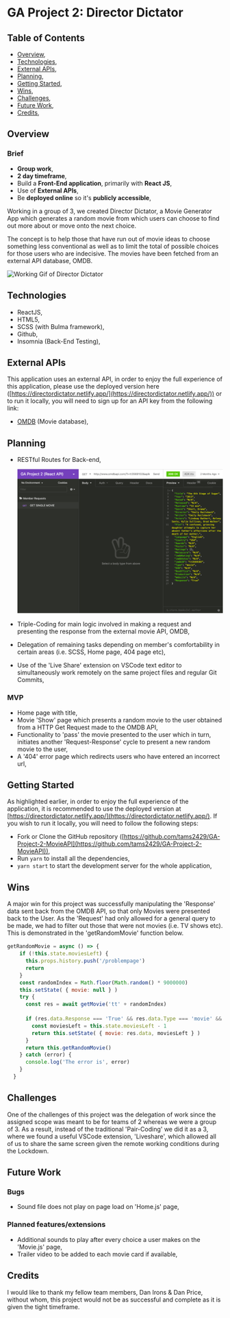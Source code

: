 # GA Project 2: Director Dictator

## Table of Contents

- [Overview](https://www.notion.so/Project-3-Readme-Fri-21st-Aug-95a55df0773f45c1af1f5ec3084c4b5b#f99c1c68a0be411ea21aebfba620afdd),
- [Technologies](https://www.notion.so/Project-3-Readme-Fri-21st-Aug-95a55df0773f45c1af1f5ec3084c4b5b#c4e06631a3be4fceb9e534a52290e05d),
- [External APIs](https://www.notion.so/Project-3-Readme-Fri-21st-Aug-95a55df0773f45c1af1f5ec3084c4b5b#9a46589e5ce64646bc78fa1fe13382ee),
- [Planning](https://www.notion.so/Project-3-Readme-Fri-21st-Aug-95a55df0773f45c1af1f5ec3084c4b5b#fe3af2ac0fd944c98a0bad3a79ddff88),
- [Getting Started](https://www.notion.so/Project-3-Readme-Fri-21st-Aug-95a55df0773f45c1af1f5ec3084c4b5b#99b60c701ae0446998be70811a2726d1),
- [Wins](https://www.notion.so/Project-3-Readme-Fri-21st-Aug-95a55df0773f45c1af1f5ec3084c4b5b#81e74b7a4ae74f2399c85b5ed0c61304),
- [Challenges](https://www.notion.so/Project-3-Readme-Fri-21st-Aug-95a55df0773f45c1af1f5ec3084c4b5b#7fedc5eb0935405e992e4910a4d6d3a7),
- [Future Work](https://www.notion.so/Project-3-Readme-Fri-21st-Aug-95a55df0773f45c1af1f5ec3084c4b5b#fca88914eeb14fc0909ad0588d7ea20c),
- [Credits](https://www.notion.so/Project-2-Readme-Fri-7th-Aug-04c553920edd412488e349b82d9de9bc#4c3bb8b3db874589a04d0ef3e9e219c3),

## Overview

### Brief

- **Group work**,
- **2 day timeframe**,
- Build a **Front-End application**, primarily with **React JS**,
- Use of **External APIs**,
- Be **deployed online** so it's **publicly accessible**,

Working in a group of 3, we created Director Dictator, a Movie Generator App which generates a random movie from which users can choose to find out more about or move onto the next choice.

The concept is to help those that have run out of movie ideas to choose something less conventional as well as to limit the total of possible choices for those users who are indecisive. The movies have been fetched from an external API database, OMDB.

![Working Gif of Director Dictator](/ReadmeResources/DirectorDictator-GIF.gif)

## Technologies

- ReactJS,
- HTML5,
- SCSS (with Bulma framework),
- Github,
- Insomnia (Back-End Testing),

## External APIs

This application uses an external API, in order to enjoy the full experience of this application, please use the deployed version here ([https://directordictator.netlify.app/](https://directordictator.netlify.app/)) or to run it locally, you will need to sign up for an API key from the following link:

- [OMDB](http://www.omdbapi.com/) (Movie database),

## Planning

- RESTful Routes for Back-end,

    ![Insomnia Screenshot](/ReadmeResources/Insomnia.png)

- Triple-Coding for main logic involved in making a request and presenting the response from the external movie API, OMDB,
- Delegation of remaining tasks depending on member's comfortability in certain areas (i.e. SCSS, Home page, 404 page etc),
- Use of the 'Live Share' extension on VSCode text editor to simultaneously work remotely on the same project files and regular Git Commits,

### MVP

- Home page with title,
- Movie 'Show' page which presents a random movie to the user obtained from a HTTP Get Request made to the OMDB API,
- Functionality to 'pass' the movie presented to the user which in turn, initiates another 'Request-Response' cycle to present a new random movie to the user,
- A '404' error page which redirects users who have entered an incorrect url,

## Getting Started

As highlighted earlier, in order to enjoy the full experience of the application, it is recommended to use the deployed version at [https://directordictator.netlify.app/](https://directordictator.netlify.app/). If you wish to run it locally, you will need to follow the following steps:

- Fork or Clone the GitHub repository ([https://github.com/tams2429/GA-Project-2-MovieAPI](https://github.com/tams2429/GA-Project-2-MovieAPI)),
- Run `yarn` to install all the dependencies,
- `yarn start` to start the development server for the whole application,

## Wins

A major win for this project was successfully manipulating the 'Response' data sent back from the OMDB API, so that only Movies were presented back to the User. As the 'Request' had only allowed for a general query to be made, we had to filter out those that were not movies (i.e. TV shows etc). This is demonstrated in the 'getRandomMovie' function below.

```jsx
getRandomMovie = async () => {
    if (!this.state.moviesLeft) {
      this.props.history.push('/problempage')
      return
    }
    const randomIndex = Math.floor(Math.random() * 9000000)
    this.setState( { movie: null } )
    try {
      const res = await getMovie('tt' + randomIndex)

      if (res.data.Response === 'True' && res.data.Type === 'movie' && res.data.Poster !== 'N/A') {
        const moviesLeft = this.state.moviesLeft - 1
        return this.setState( { movie: res.data, moviesLeft } )
      }
      return this.getRandomMovie()
    } catch (error) {
      console.log('The error is', error)
    }
  }
```

## Challenges

One of the challenges of this project was the delegation of work since the assigned scope was meant to be for teams of 2 whereas we were a group of 3. As a result, instead of the traditional 'Pair-Coding' we did it as a 3, where we found a useful VSCode extension, 'Liveshare', which allowed all of us to share the same screen given the remote working conditions during the Lockdown.

## Future Work

### Bugs

- Sound file does not play on page load on 'Home.js' page,

### Planned features/extensions

- Additional sounds to play after every choice a user makes on the 'Movie.js' page,
- Trailer video to be added to each movie card if available,

## Credits

I would like to thank my fellow team members, Dan Irons & Dan Price, without whom, this project would not be as successful and complete as it is given the tight timeframe.
